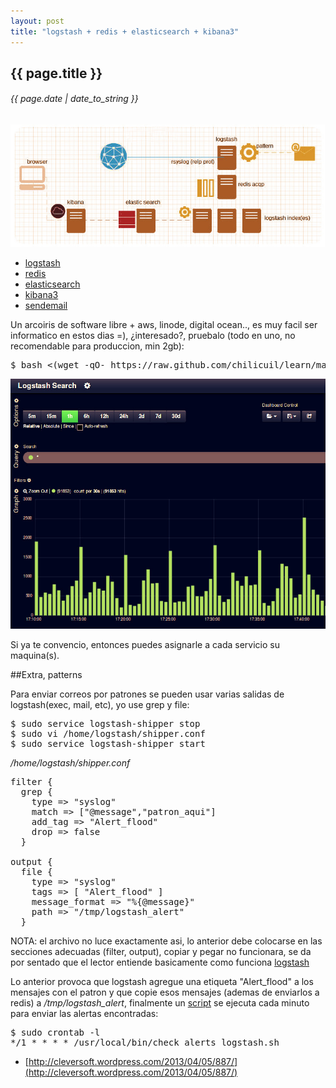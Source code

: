```yaml
---
layout: post
title: "logstash + redis + elasticsearch + kibana3"
---
```


## {{ page.title }}
###### {{ page.date | date_to_string }}

**[![](/assets/img/76.jpg)](/assets/img/76.jpg)**

- [logstash](http://logstash.net/)
- [redis](http://redis.io/)
- [elasticsearch](http://elasticsearch.org/)
- [kibana3](http://three.kibana.org/)
- [sendemail](http://caspian.dotconf.net/menu/Software/SendEmail/)

Un arcoiris de software libre + aws, linode, digital ocean.., es muy facil ser informatico en estos dias =), ¿interesado?, pruebalo (todo en uno, no recomendable para produccion, min 2gb):

<pre class="sh_sh">
$ bash &lt;(wget -qO- https://raw.github.com/chilicuil/learn/master/sh/log-stack)
</pre>

**[![](/assets/img/77.jpg)](/assets/img/77.jpg)**

Si ya te convencio, entonces puedes asignarle a cada servicio su maquina(s).

##Extra, patterns

Para enviar correos por patrones se pueden usar varias salidas de logstash(exec, mail, etc), yo use grep y file:

<pre class="sh_sh">
$ sudo service logstash-shipper stop
$ sudo vi /home/logstash/shipper.conf
$ sudo service logstash-shipper start
</pre>

*/home/logstash/shipper.conf*

<pre>
filter {
  grep {
    type =&gt; "syslog"
    match =&gt; ["@message","patron_aqui"]
    add_tag =&gt; "Alert_flood"
    drop =&gt; false
  }

output {
  file {
    type =&gt; "syslog"
    tags =&gt; [ "Alert_flood" ]
    message_format =&gt; "%{@message}"
    path =&gt; "/tmp/logstash_alert"
  }
</pre>

NOTA: el archivo no luce exactamente asi, lo anterior debe colocarse en las secciones adecuadas (filter, output), copiar y pegar no funcionara, se da por sentado que el lector entiende basicamente como funciona [logstash](http://logstash.net/docs/1.1.13/)

Lo anterior provoca que logstash agregue una etiqueta "Alert_flood" a los mensajes con el patron y que copie esos mensajes (ademas de enviarlos a redis) a */tmp/logstash_alert*, finalmente un [script](https://gist.github.com/chilicuil/6066888) se ejecuta cada minuto para enviar las alertas encontradas:

<pre class="sh_sh">
$ sudo crontab -l
*/1 * * * * /usr/local/bin/check_alerts_logstash.sh
</pre>

- [http://cleversoft.wordpress.com/2013/04/05/887/](http://cleversoft.wordpress.com/2013/04/05/887/)
